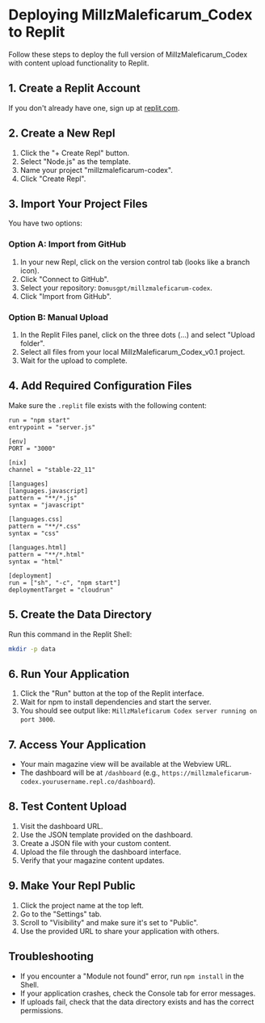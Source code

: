 # Deploying MillzMaleficarum_Codex to Replit

Follow these steps to deploy the full version of MillzMaleficarum_Codex with content upload functionality to Replit.

## 1. Create a Replit Account
If you don't already have one, sign up at [replit.com](https://replit.com/).

## 2. Create a New Repl
1. Click the "+ Create Repl" button.
2. Select "Node.js" as the template.
3. Name your project "millzmaleficarum-codex".
4. Click "Create Repl".

## 3. Import Your Project Files
You have two options:

### Option A: Import from GitHub
1. In your new Repl, click on the version control tab (looks like a branch icon).
2. Click "Connect to GitHub".
3. Select your repository: `Domusgpt/millzmaleficarum-codex`.
4. Click "Import from GitHub".

### Option B: Manual Upload
1. In the Replit Files panel, click on the three dots (...) and select "Upload folder".
2. Select all files from your local MillzMaleficarum_Codex_v0.1 project.
3. Wait for the upload to complete.

## 4. Add Required Configuration Files

Make sure the `.replit` file exists with the following content:

```
run = "npm start"
entrypoint = "server.js"

[env]
PORT = "3000"

[nix]
channel = "stable-22_11"

[languages]
[languages.javascript]
pattern = "**/*.js"
syntax = "javascript"

[languages.css]
pattern = "**/*.css"
syntax = "css"

[languages.html]
pattern = "**/*.html"
syntax = "html"

[deployment]
run = ["sh", "-c", "npm start"]
deploymentTarget = "cloudrun"
```

## 5. Create the Data Directory
Run this command in the Replit Shell:
```bash
mkdir -p data
```

## 6. Run Your Application
1. Click the "Run" button at the top of the Replit interface.
2. Wait for npm to install dependencies and start the server.
3. You should see output like: `MillzMaleficarum Codex server running on port 3000`.

## 7. Access Your Application
- Your main magazine view will be available at the Webview URL.
- The dashboard will be at `/dashboard` (e.g., `https://millzmaleficarum-codex.yourusername.repl.co/dashboard`).

## 8. Test Content Upload
1. Visit the dashboard URL.
2. Use the JSON template provided on the dashboard.
3. Create a JSON file with your custom content.
4. Upload the file through the dashboard interface.
5. Verify that your magazine content updates.

## 9. Make Your Repl Public
1. Click the project name at the top left.
2. Go to the "Settings" tab.
3. Scroll to "Visibility" and make sure it's set to "Public".
4. Use the provided URL to share your application with others.

## Troubleshooting
- If you encounter a "Module not found" error, run `npm install` in the Shell.
- If your application crashes, check the Console tab for error messages.
- If uploads fail, check that the data directory exists and has the correct permissions.